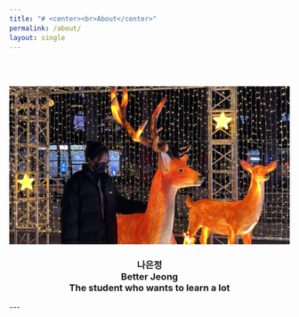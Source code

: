 ```yaml
---
title: "# <center><br>About</center>"
permalink: /about/
layout: single
---
```


### <center><br><br><img src="/assets/images/about/220114_about.jpg" width="600"><br><br>나은정<br>Better Jeong<br>The student who wants to learn a lot
---</center>  